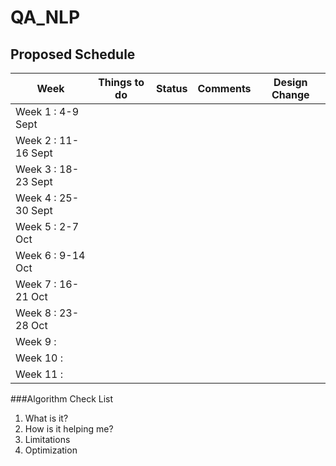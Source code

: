 # QA_NLP

## Proposed Schedule 

| Week  | Things to do  | Status  |  Comments | Design Change  |
|---|---|---|---|---|
|Week 1 : 4-9 Sept  |   |   |   |   |
|Week 2 : 11-16 Sept  |   |   |   |   |
|Week 3 : 18-23 Sept |   |   |   |   |
|Week 4 : 25-30 Sept |   |   |   |   |
|Week 5 : 2-7 Oct |   |   |   |   |
| Week 6 : 9-14 Oct |   |   |   |   |
| Week 7 : 16-21 Oct |   |   |   |   |
| Week 8 : 23-28 Oct |   |   |   |   |
| Week 9 :  |   |   |   |   |
| Week 10 :  |   |   |   |   |
| Week 11 :  |   |   |   |   |

###Algorithm Check List

1. What is it?
2. How is it helping me?
3. Limitations
4. Optimization



